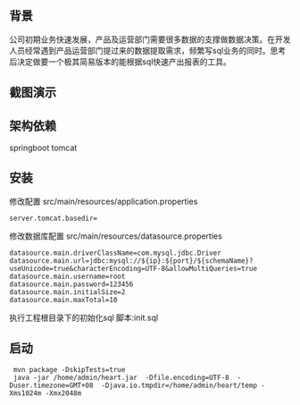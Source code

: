 ## 背景
公司初期业务快速发展，产品及运营部门需要很多数据的支撑做数据决策。在开发人员经常遇到产品运营部门提过来的数据提取需求，频繁写sql业务的同时。思考后决定做要一个极其简易版本的能根据sql快速产出报表的工具。

## 截图演示


## 架构依赖
springboot
tomcat

## 安装
修改配置
src/main/resources/application.properties
```
server.tomcat.basedir=
```

修改数据库配置
src/main/resources/datasource.properties
```
datasource.main.driverClassName=com.mysql.jdbc.Driver
datasource.main.url=jdbc:mysql://${ip}:${port}/${schemaName}?useUnicode=true&characterEncoding=UTF-8&allowMultiQueries=true
datasource.main.username=root
datasource.main.password=123456
datasource.main.initialSize=2
datasource.main.maxTotal=10
```

执行工程根目录下的初始化sql 脚本:init.sql

## 启动
```
 mvn package -DskipTests=true
 java -jar /home/admin/heart.jar  -Dfile.encoding=UTF-8  -Duser.timezone=GMT+08  -Djava.io.tmpdir=/home/admin/heart/temp -Xms1024m -Xmx2048m
 ```